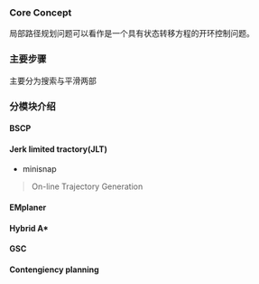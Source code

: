 ### Core Concept
局部路径规划问题可以看作是一个具有状态转移方程的开环控制问题。

### 主要步骤
主要分为搜索与平滑两部



### 分模块介绍
#### BSCP
#### Jerk limited tractory(JLT)
- minisnap
> On-line Trajectory Generation
#### EMplaner

#### Hybrid A*

#### GSC

#### Contengiency planning